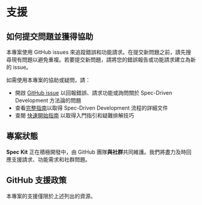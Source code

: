 # 支援

## 如何提交問題並獲得協助

本專案使用 GitHub issues 來追蹤錯誤和功能請求。在提交新問題之前，請先搜尋現有問題以避免重複。若要提交新問題，請將您的錯誤報告或功能請求建立為新的 issue。

如需使用本專案的協助或疑問，請：

- 開啟 [GitHub issue](https://github.com/github/spec-kit/issues/new) 以回報錯誤、請求功能或詢問關於 Spec-Driven Development 方法論的問題
- 查看[完整指南](/guide/spec-driven)以取得 Spec-Driven Development 流程的詳細文件
- 查閱 [快速開始指南](/guide/getting-started) 以取得入門指引和疑難排解技巧

## 專案狀態

**Spec Kit** 正在積極開發中，由 GitHub 團隊**與社群**共同維護。我們將盡力及時回應支援請求、功能需求和社群問題。

## GitHub 支援政策

本專案的支援僅限於上述列出的資源。
